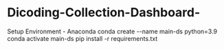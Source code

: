 # Dicoding-Collection-Dashboard-

Setup Environment - Anaconda
conda create --name main-ds python=3.9
conda activate main-ds
pip install -r requirements.txt
